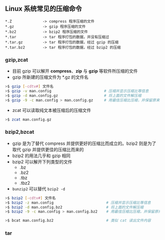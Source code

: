 ## Linux 系统常见的压缩命令

```
*.Z              -> compress 程序压缩的文件
*.gz             -> gzip 程序压缩的文件
*.bz2            -> bzip2 程序压缩的文件
*.tar            -> tar 程序打包的数据，并没有压缩过
*.tar.gz         -> tar 程序打包的数据，经过 gzip 的压缩
*.tar.bz2        -> tar 程序打包的数据，经过 bzip2 的压缩
```

### gzip,zcat

- 目前 gzip 可以解开 **compress**、**zip** 与 **gzip** 等软件所压缩的文件
- gzip 所新建的压缩文件为 *.gz 的文件名

```bash
>$ gzip [-cdtv#] 文件名
>$ gzip -v man.config                        # 压缩并显示压缩比等信息
>$ gzip -d man.config.gz                     # 将上面的文件解压缩
>$ gzip -9 -c man.config > man.config.gz     # 用最佳压缩比压缩，并保留原来的文件
```

- zcat 可以读取纯文本被压缩后的压缩文件

```bash
>$ zcat man.config.gz
```

### bzip2,bzcat

- gzip 是为了替代 compress 并提供更好的压缩比而成立的。bzip2 则是为了取代 gzip 并提供更佳的压缩比而来的
- bzip2 的用法几乎和 gzip 相同
- bzip2 可以解开下列类型的文件
  - .bz
  - .bz2
  - .tbz
  - .tbz2
- `bunzip2` 可以替代 `bzip2 -d`

```bash
>$ bzip2 [-cdtv#] 文件名
>$ bzip2 -z man.config                        # 压缩并显示压缩比等信息
>$ bzip2 -d man.config.bz2                    # 将上面的文件解压缩
>$ bzip2 -9 -c man.config > man.config.bz2    # 用最佳压缩比压缩，并保留原来的文件

>$ bcat man.config.bz2                        # 类似 cat 读出文件内容
```

### tar


